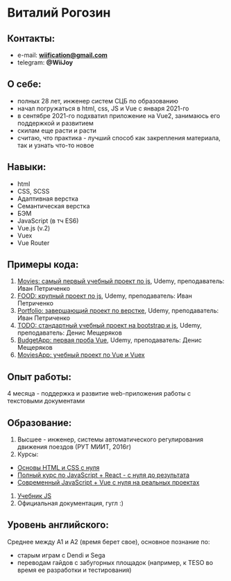 # Виталий Рогозин

## Контакты:
* e-mail: **wiification@gmail.com**
* telegram: **@WiiJoy**

## О себе:
* полных 28 лет, инженер систем СЦБ по образованию
* начал погружаться в html, css, JS и Vue с января 2021-го
* в сентябре 2021-го подхватил приложение на Vue2, занимаюсь его поддержкой и развитием
* скилам еще расти и расти
* считаю, что практика - лучший способ как закрепления материала, так и узнать что-то новое

## Навыки:
* html
* CSS, SCSS
* Адаптивная верстка
* Семантическая верстка
* БЭМ
* JavaScript (в тч ES6)
* Vue.js (v.2)
* Vuex
* Vue Router

## Примеры кода:
1. [Movies: самый первый учебный проект по js](https://github.com/WiiJoy/prMovies), Udemy, преподаватель: Иван Петриченко
1. [FOOD: крупный проект по js](https://github.com/WiiJoy/FOOD), Udemy, преподаватель: Иван Петриченко
1. [Portfolio: завершающий проект по верстке](https://github.com/WiiJoy/portfolio), Udemy, преподаватель: Иван Петриченко
1. [TODO: стандартный учебный проект на bootstrap и js](https://github.com/WiiJoy/todo-project), Udemy, преподаватель: Денис Мещеряков
1. [BudgetApp: первая проба Vue](https://github.com/WiiJoy/budget-app), Udemy, преподаватель: Денис Мещеряков
1. [MoviesApp: учебный проект по Vue и Vuex](https://github.com/WiiJoy/moviesapp)

## Опыт работы:
4 месяца - поддержка и развитие web-приложения работы с текстовыми документами

## Образование:
1. Высшее - инженер, системы автоматического регулирования движения поездов (РУТ МИИТ, 2016г)
1. Курсы:
* [Основы HTML и CSS с нуля](https://www.udemy.com/course/html-css-from-zero/)
* [Полный курс по JavaScript + React - с нуля до результата](https://www.udemy.com/course/javascript_full/)
* [Современный JavaScript + Vue с нуля на реальных проектах](https://www.udemy.com/course/modern-javascript-from-beginning/)
1. [Учебник JS](https://learn.javascript.ru/)
1. Официальная документация, гугл :)

## Уровень английского:
Среднее между А1 и А2 (время берет свое), основное познание по:
* старым играм с Dendi и Sega
* переводам гайдов с забугорных площадок (например, к TESO во время ее разработки и тестирования)
